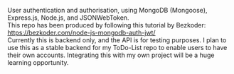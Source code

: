 User authentication and authorisation, using MongoDB (Mongoose), Express.js, Node.js, and JSONWebToken.  
This repo has been produced by following this tutorial by Bezkoder: https://bezkoder.com/node-js-mongodb-auth-jwt/  
Currently this is backend only, and the API is for testing purposes. I plan to use this as a stable backend for my ToDo-List repo to enable users to have their own accounts. Integrating this with my own project will be a huge learning opportunity.
